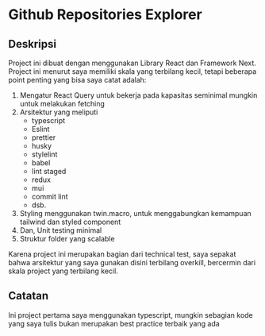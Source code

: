 # Github Repositories Explorer

## Deskripsi

Project ini dibuat dengan menggunakan Library React dan Framework Next. Project ini menurut saya memiliki skala yang terbilang kecil, tetapi beberapa point penting yang bisa saya catat adalah:

1.  Mengatur React Query untuk bekerja pada kapasitas seminimal mungkin untuk melakukan fetching
2.  Arsitektur yang meliputi
    - typescript
    - Eslint
    - prettier
    - husky
    - stylelint
    - babel
    - lint staged
    - redux
    - mui
    - commit lint
    - dsb.
3.  Styling menggunakan twin.macro, untuk menggabungkan kemampuan tailwind dan styled component
4.  Dan, Unit testing minimal
5.  Struktur folder yang scalable

Karena project ini merupakan bagian dari technical test, saya sepakat bahwa arsitektur yang saya gunakan disini terbilang overkill, bercermin dari skala project yang terbilang kecil.

## Catatan

Ini project pertama saya menggunakan typescript, mungkin sebagian kode yang saya tulis bukan merupakan best practice terbaik yang ada
